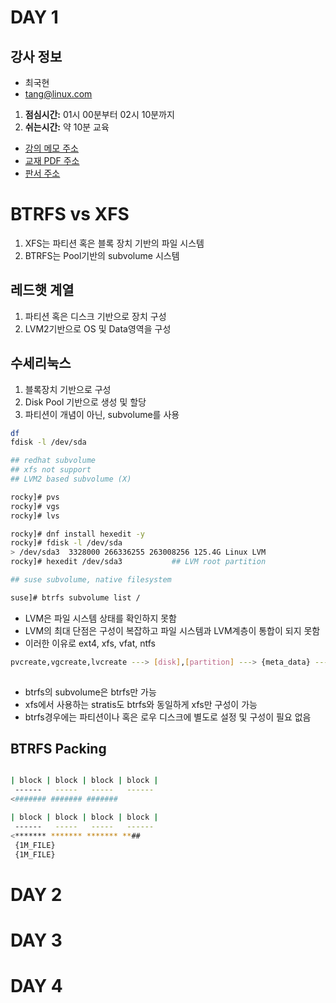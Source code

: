 # DAY 1

강사 정보
---
- 최국현
- tang@linux.com

1. __점심시간:__ 01시 00분부터 02시 10분까지
2. __쉬는시간:__ 약 10분 교육

- [강의 메모 주소](https://github.com/tangt64/training_memos/blob/main/opensource/pacemaker-101/20230619-memo.md)
- [교재 PDF 주소](https://github.com/tangt64/training_memos/tree/main/opensource-101/REHL2OpenSuSE-101)
- [판서 주소](https://wbd.ms/share/v2/aHR0cHM6Ly93aGl0ZWJvYXJkLm1pY3Jvc29mdC5jb20vYXBpL3YxLjAvd2hpdGVib2FyZHMvcmVkZWVtLzUwZmFlMmY2ZGE1MzRlMGQ4NDBiODJhMWYzYWFkOWE3X0JCQTcxNzYyLTEyRTAtNDJFMS1CMzI0LTVCMTMxRjQyNEUzRF9mYTgyZTM3My03YzUwLTQwYzYtYjRkZS1mMTY3MjI4ZWE5ZTI=)


# BTRFS vs XFS

1. XFS는 파티션 혹은 블록 장치 기반의 파일 시스템
2. BTRFS는 Pool기반의 subvolume 시스템

레드햇 계열
---
1. 파티션 혹은 디스크 기반으로 장치 구성
2. LVM2기반으로 OS 및 Data영역을 구성

수세리눅스
---
1. 블록장치 기반으로 구성
2. Disk Pool 기반으로 생성 및 할당
3. 파티션이 개념이 아닌, subvolume를 사용

```bash
df 
fdisk -l /dev/sda

## redhat subvolume
## xfs not support
## LVM2 based subvolume (X)

rocky]# pvs
rocky]# vgs
rocky]# lvs

rocky]# dnf install hexedit -y
rocky]# fdisk -l /dev/sda
> /dev/sda3  3328000 266336255 263008256 125.4G Linux LVM
rocky]# hexedit /dev/sda3			## LVM root partition

## suse subvolume, native filesystem

suse]# btrfs subvolume list /

```
- LVM은 파일 시스템 상태를 확인하지 못함
- LVM의 최대 단점은 구성이 복잡하고 파일 시스템과 LVM계층이 통합이 되지 못함
- 이러한 이유로 ext4, xfs, vfat, ntfs

```bash
pvcreate,vgcreate,lvcreate ---> [disk],[partition] ---> {meta_data} ---> [backup] ---> /etc/lvm/backup
                        																	    archive
```
- btrfs의 subvolume은 btrfs만 가능
- xfs에서 사용하는 stratis도 btrfs와 동일하게 xfs만 구성이 가능
- btrfs경우에는 파티션이나 혹은 로우 디스크에 별도로 설정 및 구성이 필요 없음

## BTRFS Packing

```bash

| block | block | block | block |
 ------   -----   -----   ------
<####### ####### ####### 

| block | block | block | block |
 ------   -----   -----   ------
<******* ******* ******* **##
 {1M_FILE}
 {1M_FILE}

```


# DAY 2
# DAY 3
# DAY 4
